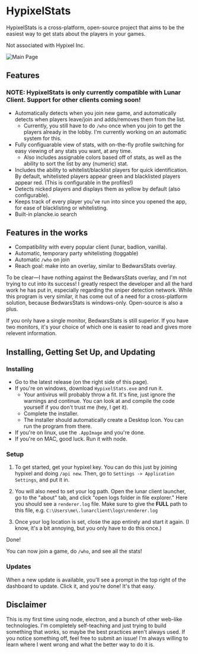 # HypixelStats

HypixelStats is a cross-platform, open-source project that aims to be the easiest way to get stats about the players in your games.

Not associated with Hypixel Inc.

![Main Page](https://media.discordapp.net/attachments/414270111067668502/822399830004465694/unknown.png)

## Features

### <b>NOTE: HypixelStats is only currently compatible with Lunar Client. Support for other clients coming soon!</b>

- Automatically detects when you join new game, and automatically detects when players leave/join and adds/removes them from the list.
    - Currently, you still have to do `/who` once when you join to get the players already in the lobby. I'm currently working on an automatic system for this.
- Fully configuarable view of stats, with on-the-fly profile switching for easy viewing of any stats you want, at any time.
    - Also includes assignable colors based off of stats, as well as the ability to sort the list by any (numeric) stat.
- Includes the ability to whitelist/blacklist players for quick identification. By default, whitelisted players appear green and blacklisted players appear red. (This is configurable in the profiles!)
- Detects nicked players and displays them as yellow by default (also configurable).
- Keeps track of every player you've run into since you opened the app, for ease of blacklisting or whitelisting.
- Built-in plancke.io search

## Features in the works

- Compatibility with every popular client (lunar, badlion, vanilla).
- Automatic, temporary party whitelisting (toggable)
- Automatic `/who` on join
- Reach goal: make into an overlay, similar to BedwarsStats overlay.

To be clear—I have nothing against the BedwarsStats overlay, and I'm not trying to cut into its success! I greatly respect the developer and all the hard work he has put in, especially regarding the sniper detection network. While this program is very similar, it has come out of a need for a cross-platform solution, because BedwarsStats is windows-only. Open-source is also a plus.

If you only have a single monitor, BedwarsStats is still superior. If you have two monitors, it's your choice of which one is easier to read and gives more relevent information. 


## Installing, Getting Set Up, and Updating

### Installing
- Go to the latest release (on the right side of this page).
- If you're on windows, download `HypixelStats.exe` and run it.
    - Your antivirus will probably throw a fit. It's fine, just ignore the warnings and continue. You can look at and compile the code yourself if you don't trust me (hey, I get it).
    - Complete the installer.
    - The installer should automatically create a Desktop Icon. You can run the program from there.
- If you're on linux, use the `.AppImage` and you're done.
- If you're on MAC, good luck. Run it with node.

### Setup

1. To get started, get your hypixel key. You can do this just by joining hypixel and doing `/api new`. Then, go to `Settings -> Application Settings`, and put it in.

2. You will also need to set your log path. Open the lunar client launcher, go to the "about" tab, and click "open logs folder in file explorer." Here you should see a `renderer.log` file. Make sure to give the <b>FULL</b> path to this file, e.g. `C:\Users\me\.lunarclient\logs\renderer.log`

3. Once your log location is set, close the app entirely and start it again. (I know, it's a bit annoying, but you only have to do this once.)

Done!

You can now join a game, do `/who`, and see all the stats!

### Updates

When a new update is available, you'll see a prompt in the top right of the dashboard to update. Click it, and you're done! It's that easy.

## Disclaimer

This is my first time using node, electron, and a bunch of other web-like technologies. I'm completely self-teaching and just trying to build something that <i>works</i>, so maybe the best practices aren't always used. If you notice something off, feel free to submit an issue! I'm always willing to learn where I went wrong and what the better way to do it is.